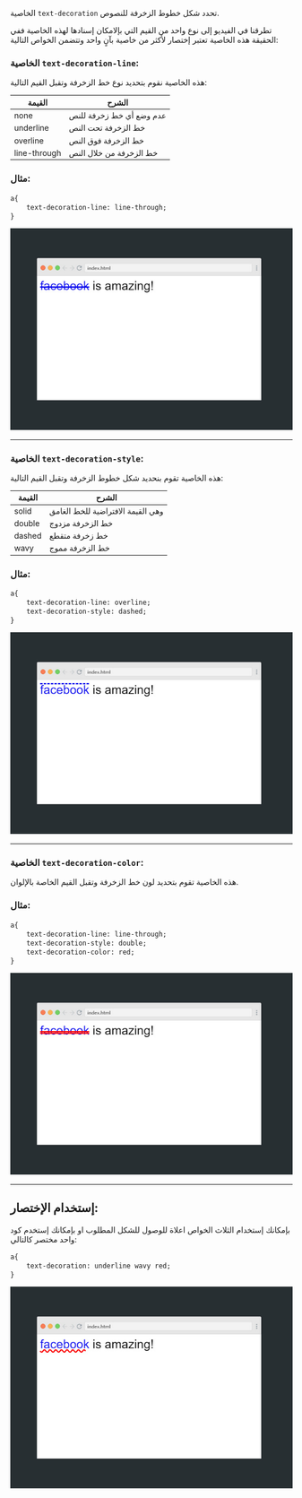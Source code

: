 الخاصية `text-decoration` تحدد شكل خطوط الزخرفة للنصوص.

تطرقنا في الفيديو إلى نوع واحد من القيم التي بإلامكان إسنادها لهذه الخاصية ففي الحقيقة هذه الخاصية تعتبر إختصار لأكثر من خاصية بآنٍ واحد وتتضمن الخواص التالية:

### الخاصية `text-decoration-line`:

هذه الخاصية نقوم بتحديد نوع خط الزخرفة وتقبل القيم التالية:

|القيمة|الشرح|
|---|---|
|none|  عدم وضع أي خط زخرفة للنص|
|underline| خط الزخرفة تحت النص|
|overline|  خط الزخرفة فوق النص|
|line-through| خط الزخرفة من خلال النص|

### مثال:
```
a{
    text-decoration-line: line-through;
}
```

![decoration-line](./assets/1.jpg) 

---
### الخاصية `text-decoration-style`:

هذه الخاصية تقوم بنحديد شكل خطوط الزخرفة وتقبل القيم التالية:

|القيمة|الشرح|
|---|---|
|solid| وهي القيمة الافتراضية للخط الغامق|
|double| خط الزخرفة مزدوج|
|dashed| خط زخرفة متقطع|
|wavy| خط الزخرفة مموج|

### مثال:
```
a{
    text-decoration-line: overline;
    text-decoration-style: dashed;
}
```

![decoration-style](./assets/2.jpg) 


---

### الخاصية `text-decoration-color`:

هذه الخاصية تقوم بتحديد لون خط الزخرفة وتقبل القيم الخاصة بالإلوان.

### مثال:
```
a{
    text-decoration-line: line-through;
    text-decoration-style: double;
    text-decoration-color: red;
}
```

![decoration-color](./assets/3.jpg) 


---

## إستخدام الإختصار:

بإمكانك إستخدام الثلاث الخواص اعلاة للوصول للشكل المطلوب او بإمكانك إستخدم كود واحد مختصر كالتالي:

```
a{
    text-decoration: underline wavy red;
}
```

![decoration-shortcut](./assets/4.jpg) 



